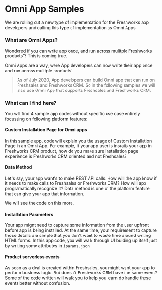 # Omni App Samples
We are rolling out a new type of implementation for the Freshworks app developers and calling this type of implementation as Omni Apps

### What are Omni Apps?
Wondered if you can write app once, and run across mulitple Freshworks products'? This is coming true.

Omni Apps are a way, were App developers can now write their app once and run across mulitple products'.

> As of July 2020, App developers can build Omni app that can run on Freshsales and Freshworks CRM. So in the following samples we will also use Omni App that supports Freshsales and Freshworks CRM.

### What can I find here?
You will find 4 sample app codes without specific use case entirely focussing on following platform features:

  #### Custom Installation Page for Omni apps
  In this sample app, code will explain you the usage of Custom Installation Page in an Omni App. For example, if your app user is installs your app in Freshworks CRM product, how do you make sure Installation page experience is Freshworks CRM oriented and not Freshsales?

  #### Data Method
  Let's say, your app want's to make REST API calls. How will the app know if it needs to make calls to Freshsales or Freshworks CRM? How will app programatically recognize it? Data method is one of the platform feature that can give your app that information.

  We will see the code on this more.

  #### Installation Parameters
Your app mignt need to capture some information from the user upfront before app is being installed. At the same time, your requirement to capture those details are simple that you don't want to waste time around writing HTML forms. In this app code, you will walk through UI buiding up itself just by writing some attributes in `iparams.json`

#### Product serverless events
As soon as a deal is created within Freshsales, you might want your app to perform business logic. But doesn't Freshworks CRM have the same event? Some of the code written will walk you to help you learn do handle these events better without confusion.
